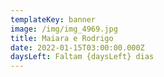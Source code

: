 ```yaml
---
templateKey: banner
image: /img/img_4969.jpg
title: Maiara e Rodrigo
date: 2022-01-15T03:00:00.000Z
daysLeft: Faltam {daysLeft} dias
---
```

